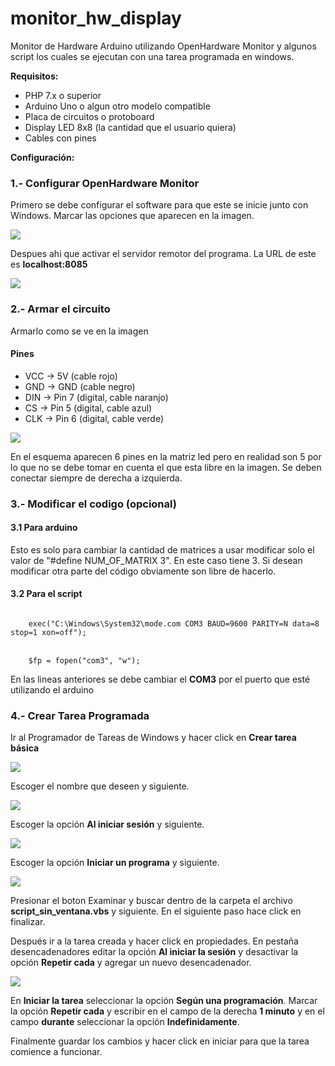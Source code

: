 # monitor_hw_display

Monitor de Hardware Arduino utilizando OpenHardware Monitor y algunos script los cuales se ejecutan con una tarea programada en windows.

<strong>Requisitos:</strong>

<ul>
	<li>PHP 7.x o superior</li>
	<li>Arduino Uno o algun otro modelo compatible</li>
	<li>Placa de circuitos o protoboard</li>
	<li>Display LED 8x8 (la cantidad que el usuario quiera)</li>
	<li>Cables con pines</li>
</ul>


<strong>Configuración:</strong>

<h3>1.- Configurar OpenHardware Monitor</h3>

Primero se debe configurar el software para que este se inicie junto con Windows. Marcar las opciones que aparecen en la imagen.

<img src="capturas/01.png">

Despues ahi que activar el servidor remotor del programa. La URL de este es <strong>localhost:8085</strong>

<img src="capturas/02.png">

<h3>2.- Armar el circuito</h3>

Armarlo como se ve en la imagen

<h4>Pines</h4>

<ul>
	<li>VCC -> 5V (cable rojo)</li>
	<li>GND -> GND (cable negro)</li>
	<li>DIN -> Pin 7 (digital, cable naranjo)</li>
	<li>CS -> Pin 5 (digital, cable azul)</li>
	<li>CLK -> Pin 6 (digital, cable verde)</li>
</ul>

<img src="capturas/03.png">

En el esquema aparecen 6 pines en la matriz led pero en realidad son 5 por lo que no se debe tomar en cuenta el que esta libre en la imagen. Se deben conectar siempre de derecha a izquierda.

<h3>3.- Modificar el codigo (opcional)</h3>

<h4>3.1 Para arduino</h4>

Esto es solo para cambiar la cantidad de matrices a usar modificar solo el valor de "#define NUM_OF_MATRIX 3". En este caso tiene 3. Si desean modificar otra parte del código obviamente son libre de hacerlo.

<h4>3.2 Para el script</h4>

<code>
	exec("C:\Windows\System32\mode.com COM3 BAUD=9600 PARITY=N data=8 stop=1 xon=off");
</code>

<br>

<code>
	$fp = fopen("com3", "w");
</code>

En las lineas anteriores se debe cambiar el <strong>COM3</strong> por el puerto que esté utilizando el arduino


<h3>4.- Crear Tarea Programada</h3>

Ir al Programador de Tareas de Windows y hacer click en <strong>Crear tarea básica</strong>

<img src="capturas/04.PNG">

Escoger el nombre que deseen y siguiente.

<img src="capturas/05.PNG">

Escoger la opción <strong>Al iniciar sesión</strong> y siguiente.

<img src="capturas/06.PNG">

Escoger la opción <strong>Iniciar un programa</strong> y siguiente.

<img src="capturas/07.PNG">

Presionar el boton Examinar y buscar dentro de la carpeta el archivo <strong>script_sin_ventana.vbs</strong> y siguiente. En el siguiente paso hace click en finalizar.

Después ir a la tarea creada y hacer click en propiedades. En pestaña desencadenadores editar la opción <strong>Al iniciar la sesión</strong> y desactivar la opción <strong>Repetir cada</strong> y agregar un nuevo desencadenador.

<img src="capturas/08.PNG">

En <strong>Iniciar la tarea</strong> seleccionar la opción <strong>Según una programación</strong>. Marcar la opción <strong>Repetir cada</strong> y escribir en el campo de la derecha <strong>1 minuto</strong> y en el campo <strong>durante</strong> seleccionar la opción <strong>Indefinidamente</strong>.

Finalmente guardar los cambios y hacer click en iniciar para que la tarea comience a funcionar.

